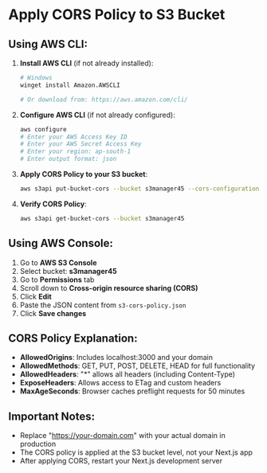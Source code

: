 # Apply CORS Policy to S3 Bucket

## Using AWS CLI:

1. **Install AWS CLI** (if not already installed):
   ```bash
   # Windows
   winget install Amazon.AWSCLI
   
   # Or download from: https://aws.amazon.com/cli/
   ```

2. **Configure AWS CLI** (if not already configured):
   ```bash
   aws configure
   # Enter your AWS Access Key ID
   # Enter your AWS Secret Access Key  
   # Enter your region: ap-south-1
   # Enter output format: json
   ```

3. **Apply CORS Policy to your S3 bucket**:
   ```bash
   aws s3api put-bucket-cors --bucket s3manager45 --cors-configuration file://s3-cors-policy.json
   ```

4. **Verify CORS Policy**:
   ```bash
   aws s3api get-bucket-cors --bucket s3manager45
   ```

## Using AWS Console:

1. Go to **AWS S3 Console**
2. Select bucket: **s3manager45**
3. Go to **Permissions** tab
4. Scroll down to **Cross-origin resource sharing (CORS)**
5. Click **Edit**
6. Paste the JSON content from `s3-cors-policy.json`
7. Click **Save changes**

## CORS Policy Explanation:

- **AllowedOrigins**: Includes localhost:3000 and your domain
- **AllowedMethods**: GET, PUT, POST, DELETE, HEAD for full functionality
- **AllowedHeaders**: "*" allows all headers (including Content-Type)
- **ExposeHeaders**: Allows access to ETag and custom headers
- **MaxAgeSeconds**: Browser caches preflight requests for 50 minutes

## Important Notes:

- Replace "https://your-domain.com" with your actual domain in production
- The CORS policy is applied at the S3 bucket level, not your Next.js app
- After applying CORS, restart your Next.js development server
